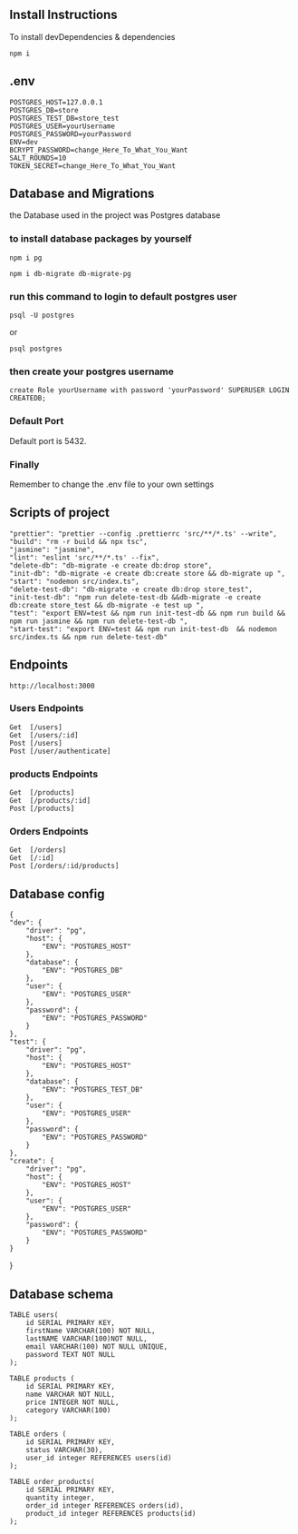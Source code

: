 ## Install Instructions
To install devDependencies & dependencies

    npm i
 
 ## .env 
    
    POSTGRES_HOST=127.0.0.1
    POSTGRES_DB=store
    POSTGRES_TEST_DB=store_test
    POSTGRES_USER=yourUsername
    POSTGRES_PASSWORD=yourPassword
    ENV=dev
    BCRYPT_PASSWORD=change_Here_To_What_You_Want
    SALT_ROUNDS=10
    TOKEN_SECRET=change_Here_To_What_You_Want

## Database and Migrations
the Database used in the project was Postgres database
### to install database packages by yourself 

```
npm i pg
```

```
npm i db-migrate db-migrate-pg
```
### run this command to login to default postgres user 

```
psql -U postgres
```
or

```
psql postgres
```
### then create your postgres username

```
create Role yourUsername with password 'yourPassword' SUPERUSER LOGIN CREATEDB;
```
### Default Port
Default port is 5432.



### Finally 

Remember to change the .env file to your own settings

## Scripts of project

    "prettier": "prettier --config .prettierrc 'src/**/*.ts' --write",
    "build": "rm -r build && npx tsc",
    "jasmine": "jasmine",
    "lint": "eslint 'src/**/*.ts' --fix",
    "delete-db": "db-migrate -e create db:drop store",
    "init-db": "db-migrate -e create db:create store && db-migrate up ",
    "start": "nodemon src/index.ts",
    "delete-test-db": "db-migrate -e create db:drop store_test",
    "init-test-db": "npm run delete-test-db &&db-migrate -e create db:create store_test && db-migrate -e test up ",
    "test": "export ENV=test && npm run init-test-db && npm run build && npm run jasmine && npm run delete-test-db ",
    "start-test": "export ENV=test && npm run init-test-db  && nodemon src/index.ts && npm run delete-test-db"

## Endpoints
    http://localhost:3000

### Users Endpoints
    Get  [/users]
    Get  [/users/:id]
    Post [/users]
    Post [/user/authenticate]

### products Endpoints
    Get  [/products]
    Get  [/products/:id]
    Post [/products]

### Orders Endpoints
   
    Get  [/orders]
    Get  [/:id]
    Post [/orders/:id/products]


## Database config 
    {
    "dev": {
        "driver": "pg",
        "host": {
            "ENV": "POSTGRES_HOST"
        },
        "database": {
            "ENV": "POSTGRES_DB"
        },
        "user": {
            "ENV": "POSTGRES_USER"
        },
        "password": {
            "ENV": "POSTGRES_PASSWORD"
        }
    },
    "test": {
        "driver": "pg",
        "host": {
            "ENV": "POSTGRES_HOST"
        },
        "database": {
            "ENV": "POSTGRES_TEST_DB"
        },
        "user": {
            "ENV": "POSTGRES_USER"
        },
        "password": {
            "ENV": "POSTGRES_PASSWORD"
        }
    },
    "create": {
        "driver": "pg",
        "host": {
            "ENV": "POSTGRES_HOST"
        },
        "user": {
            "ENV": "POSTGRES_USER"
        },
        "password": {
            "ENV": "POSTGRES_PASSWORD"
        }
    }
}

## Database schema 
```
TABLE users(
    id SERIAL PRIMARY KEY,
    firstName VARCHAR(100) NOT NULL,
    lastNAME VARCHAR(100)NOT NULL,
    email VARCHAR(100) NOT NULL UNIQUE,
    password TEXT NOT NULL
);
```
```  
TABLE products (
    id SERIAL PRIMARY KEY,
    name VARCHAR NOT NULL,
    price INTEGER NOT NULL,
    category VARCHAR(100)
);
```
```
TABLE orders (
    id SERIAL PRIMARY KEY,
    status VARCHAR(30),
    user_id integer REFERENCES users(id)
);
```
```   
TABLE order_products(
    id SERIAL PRIMARY KEY,
    quantity integer,
    order_id integer REFERENCES orders(id),
    product_id integer REFERENCES products(id)
);
```

